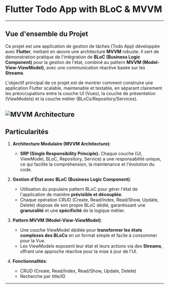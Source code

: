# Flutter Todo App with BLoC & MVVM 

---

## Vue d'ensemble du Projet

Ce projet est une application de gestion de tâches (Todo App) développée avec **Flutter**, mettant en œuvre une architecture **MVVM** robuste. Il sert de démonstration pratique de l'intégration de **BLoC (Business Logic Component)** pour la gestion de l'état, combiné au pattern **MVVM (Model-View-ViewModel)**, avec une communication réactive basée sur les **Streams**.

L'objectif principal de ce projet est de montrer comment construire une application Flutter scalable, maintenable et testable, en séparant clairement les préoccupations entre la couche UI (Vues), la couche de présentation (ViewModels) et la couche métier (BLoCs/Repository/Services).

![MVVM Architecture](https://docs.flutter.dev/assets/images/docs/app-architecture/case-study/mvvm-case-study-ui-state-highlighted.png)
---


## Particularités


1.  **Architecture Modulaire (MVVM Architecture)**:
    * **SRP (Single Responsibility Principle).** Chaque couche (UI, ViewModel, BLoC, Repository, Service) a une responsabilité unique, ce qui facilite la compréhension, la maintenance et l'évolution du code.

2.  **Gestion d'État avec BLoC (Business Logic Component)**:
    * Utilisation du populaire pattern BLoC pour gérer l'état de l'application de manière **prévisible et découplée**.
    * Chaque opération CRUD (Create, Read/Index, Read/Show, Update, Delete) dispose de son propre BLoC dédié, garantissant une **granuralité** et une **spécificité** de la logique métier.

3.  **Pattern MVVM (Model-View-ViewModel)**:
    * Une couche ViewModel dédiée pour **transformer les états complexes des BLoCs** en un format simple et facile à consommer pour la Vue.
    * Les ViewModels exposent leur état et leurs actions via des **Streams**, offrant une approche réactive pour la mise à jour de l'UI.

4. **Fonctionnalités**:
    * CRUD (Create, Read/Index, Read/Show, Update, Delete)
    * Recherche par title/ID
---


